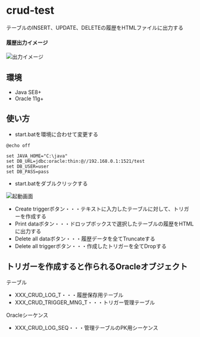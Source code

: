 # crud-test

テーブルのINSERT、UPDATE、DELETEの履歴をHTMLファイルに出力する
#### 履歴出力イメージ

![出力イメージ](https://github.com/d-segawa/crud-test/blob/master/image/result.png)

## 環境
- Java SE8+
- Oracle 11g+

## 使い方
- start.batを環境に合わせて変更する

```
@echo off

set JAVA_HOME="C:\java"
set DB_URL=jdbc:oracle:thin:@//192.168.0.1:1521/test
set DB_USER=user
set DB_PASS=pass

```
- start.batをダブルクリックする

![起動画面](https://github.com/d-segawa/crud-test/blob/master/image/gui.png)

- Create triggerボタン・・・テキストに入力したテーブルに対して、トリガーを作成する
- Print dataボタン・・・ドロップボックスで選択したテーブルの履歴をHTMLに出力する
- Delete all dataボタン・・・履歴データを全てTruncateする
- Delete all triggerボタン・・・作成したトリガーを全てDropする

## トリガーを作成すると作られるOracleオブジェクト
テーブル
- XXX_CRUD_LOG_T・・・履歴保存用テーブル
- XXX_CRUD_TRIGGER_MNG_T・・・トリガー管理テーブル

Oracleシーケンス
- XXX_CRUD_LOG_SEQ・・・管理テーブルのPK用シーケンス
